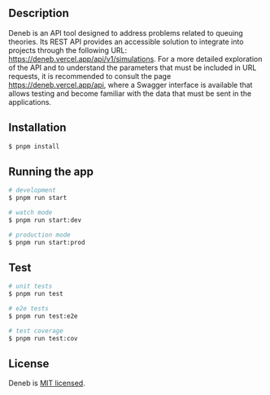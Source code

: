 ## Description

Deneb is an API tool designed to address problems related to queuing theories. Its REST API provides an accessible solution to integrate into projects through the following URL: https://deneb.vercel.app/api/v1/simulations. For a more detailed exploration of the API and to understand the parameters that must be included in URL requests, it is recommended to consult the page https://deneb.vercel.app/api, where a Swagger interface is available that allows testing and become familiar with the data that must be sent in the applications.

## Installation

```bash
$ pnpm install
```

## Running the app

```bash
# development
$ pnpm run start

# watch mode
$ pnpm run start:dev

# production mode
$ pnpm run start:prod
```

## Test

```bash
# unit tests
$ pnpm run test

# e2e tests
$ pnpm run test:e2e

# test coverage
$ pnpm run test:cov
```

## License

Deneb is [MIT licensed](LICENSE).
